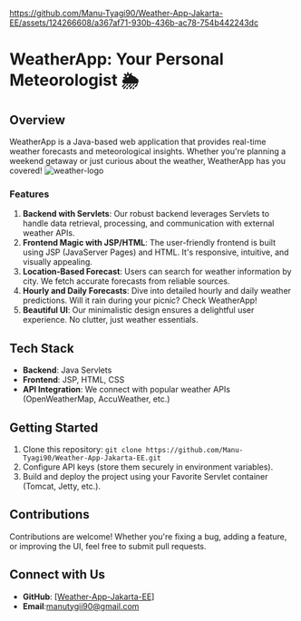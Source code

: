 
https://github.com/Manu-Tyagi90/Weather-App-Jakarta-EE/assets/124266608/a367af71-930b-436b-ac78-754b442243dc

# WeatherApp: Your Personal Meteorologist 🌦️







## Overview

WeatherApp is a Java-based web application that provides real-time weather forecasts and meteorological insights. Whether you're planning a weekend getaway or just curious about the weather, WeatherApp has you covered!
![weather-logo](https://github.com/Manu-Tyagi90/Weather-App-Jakarta-EE/assets/124266608/d24b9640-6c86-4cf3-8a79-445eaa470166)
### Features

1. **Backend with Servlets**: Our robust backend leverages Servlets to handle data retrieval, processing, and communication with external weather APIs.
2. **Frontend Magic with JSP/HTML**: The user-friendly frontend is built using JSP (JavaServer Pages) and HTML. It's responsive, intuitive, and visually appealing.
3. **Location-Based Forecast**: Users can search for weather information by city. We fetch accurate forecasts from reliable sources.
4. **Hourly and Daily Forecasts**: Dive into detailed hourly and daily weather predictions. Will it rain during your picnic? Check WeatherApp!
5. **Beautiful UI**: Our minimalistic design ensures a delightful user experience. No clutter, just weather essentials.

## Tech Stack

- **Backend**: Java Servlets
- **Frontend**: JSP, HTML, CSS
- **API Integration**: We connect with popular weather APIs (OpenWeatherMap, AccuWeather, etc.)

## Getting Started

1. Clone this repository: `git clone https://github.com/Manu-Tyagi90/Weather-App-Jakarta-EE.git`
3. Configure API keys (store them securely in environment variables).
4. Build and deploy the project using your Favorite Servlet container (Tomcat, Jetty, etc.).

## Contributions

Contributions are welcome! Whether you're fixing a bug, adding a feature, or improving the UI, feel free to submit pull requests.

## Connect with Us

- **GitHub**: [[Weather-App-Jakarta-EE]](https://github.com/Manu-Tyagi90/Weather-App-Jakarta-EE/)
- **Email**:manutygii90@gmail.com
